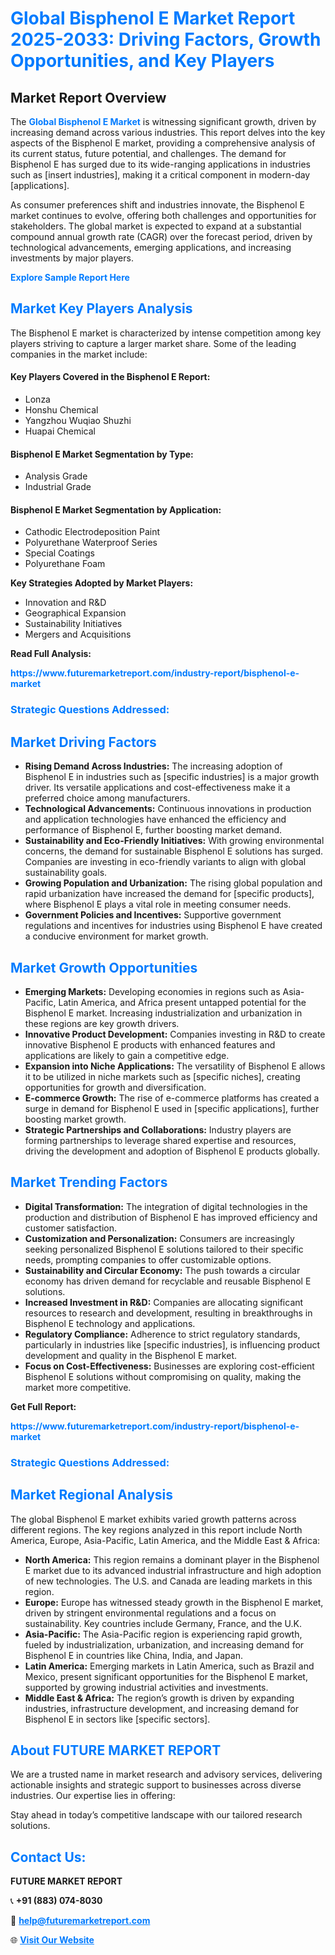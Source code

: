 <h1 style="color: #007BFF;">Global Bisphenol E Market Report 2025-2033: Driving Factors, Growth Opportunities, and Key Players</h1>

<section id="overview">
<h2>Market Report Overview</h2>
<p>The <a href="https://www.futuremarketreport.com/industry-report/bisphenol-e-market" style="color: #007BFF; text-decoration: none;"><strong>Global Bisphenol E Market</strong></a> is witnessing significant growth, driven by increasing demand across various industries. This report delves into the key aspects of the Bisphenol E market, providing a comprehensive analysis of its current status, future potential, and challenges. The demand for Bisphenol E has surged due to its wide-ranging applications in industries such as [insert industries], making it a critical component in modern-day [applications].</p>
<p>As consumer preferences shift and industries innovate, the Bisphenol E market continues to evolve, offering both challenges and opportunities for stakeholders. The global market is expected to expand at a substantial compound annual growth rate (CAGR) over the forecast period, driven by technological advancements, emerging applications, and increasing investments by major players.</p>
</section>

<section id="overview">
<p><a href="https://www.futuremarketreport.com/request-sample/reportId=85436" style="color: #007BFF; text-decoration: none;"><strong>Explore Sample Report Here</strong></a></p>
</section>

<section id="key-players">
<h2 style="color: #007BFF;">Market Key Players Analysis</h2>
<p>The Bisphenol E market is characterized by intense competition among key players striving to capture a larger market share. Some of the leading companies in the market include:</p>
<h4>Key Players Covered in the Bisphenol E Report:</h4>
<ul><li>Lonza</li><li>Honshu Chemical</li><li>Yangzhou Wuqiao Shuzhi</li><li>Huapai Chemical</li></ul>
<h4>Bisphenol E Market Segmentation by Type:</h4>
<ul><li>Analysis Grade</li><li>Industrial Grade</li></ul>

<h4>Bisphenol E Market Segmentation by Application:</h4>
<ul><li>Cathodic Electrodeposition Paint</li><li>Polyurethane Waterproof Series</li><li>Special Coatings</li><li>Polyurethane Foam</li></ul>
<p><strong>Key Strategies Adopted by Market Players:</strong></p>
<ul>
<li>Innovation and R&D</li>
<li>Geographical Expansion</li>
<li>Sustainability Initiatives</li>
<li>Mergers and Acquisitions</li>
</ul>
</section>

<section>
<p><strong>Read Full Analysis: </strong></p><a href="https://www.futuremarketreport.com/industry-report/bisphenol-e-market" style="color: #007BFF; text-decoration: none;"><strong>https://www.futuremarketreport.com/industry-report/bisphenol-e-market</strong></a>
<h3 style="color: #007BFF;">Strategic Questions Addressed:</h3>
</section>

<section id="driving-factors">
<h2 style="color: #007BFF;">Market Driving Factors</h2>
<ul>
<li><strong>Rising Demand Across Industries:</strong> The increasing adoption of Bisphenol E in industries such as [specific industries] is a major growth driver. Its versatile applications and cost-effectiveness make it a preferred choice among manufacturers.</li>
<li><strong>Technological Advancements:</strong> Continuous innovations in production and application technologies have enhanced the efficiency and performance of Bisphenol E, further boosting market demand.</li>
<li><strong>Sustainability and Eco-Friendly Initiatives:</strong> With growing environmental concerns, the demand for sustainable Bisphenol E solutions has surged. Companies are investing in eco-friendly variants to align with global sustainability goals.</li>
<li><strong>Growing Population and Urbanization:</strong> The rising global population and rapid urbanization have increased the demand for [specific products], where Bisphenol E plays a vital role in meeting consumer needs.</li>
<li><strong>Government Policies and Incentives:</strong> Supportive government regulations and incentives for industries using Bisphenol E have created a conducive environment for market growth.</li>
</ul>
</section>

<section id="growth-opportunities">
<h2 style="color: #007BFF;">Market Growth Opportunities</h2>
<ul>
<li><strong>Emerging Markets:</strong> Developing economies in regions such as Asia-Pacific, Latin America, and Africa present untapped potential for the Bisphenol E market. Increasing industrialization and urbanization in these regions are key growth drivers.</li>
<li><strong>Innovative Product Development:</strong> Companies investing in R&D to create innovative Bisphenol E products with enhanced features and applications are likely to gain a competitive edge.</li>
<li><strong>Expansion into Niche Applications:</strong> The versatility of Bisphenol E allows it to be utilized in niche markets such as [specific niches], creating opportunities for growth and diversification.</li>
<li><strong>E-commerce Growth:</strong> The rise of e-commerce platforms has created a surge in demand for Bisphenol E used in [specific applications], further boosting market growth.</li>
<li><strong>Strategic Partnerships and Collaborations:</strong> Industry players are forming partnerships to leverage shared expertise and resources, driving the development and adoption of Bisphenol E products globally.</li>
</ul>
</section>

<section id="trending-factors">
<h2 style="color: #007BFF;">Market Trending Factors</h2>
<ul>
<li><strong>Digital Transformation:</strong> The integration of digital technologies in the production and distribution of Bisphenol E has improved efficiency and customer satisfaction.</li>
<li><strong>Customization and Personalization:</strong> Consumers are increasingly seeking personalized Bisphenol E solutions tailored to their specific needs, prompting companies to offer customizable options.</li>
<li><strong>Sustainability and Circular Economy:</strong> The push towards a circular economy has driven demand for recyclable and reusable Bisphenol E solutions.</li>
<li><strong>Increased Investment in R&D:</strong> Companies are allocating significant resources to research and development, resulting in breakthroughs in Bisphenol E technology and applications.</li>
<li><strong>Regulatory Compliance:</strong> Adherence to strict regulatory standards, particularly in industries like [specific industries], is influencing product development and quality in the Bisphenol E market.</li>
<li><strong>Focus on Cost-Effectiveness:</strong> Businesses are exploring cost-efficient Bisphenol E solutions without compromising on quality, making the market more competitive.</li>
</ul>
</section>

<section>
<p><strong>Get Full Report: </strong></p><a href="https://www.futuremarketreport.com/industry-report/bisphenol-e-market" style="color: #007BFF; text-decoration: none;"><strong>https://www.futuremarketreport.com/industry-report/bisphenol-e-market</strong></a>
<h3 style="color: #007BFF;">Strategic Questions Addressed:</h3>
</section>


<section id="regional-analysis">
<h2 style="color: #007BFF;">Market Regional Analysis</h2>
<p>The global Bisphenol E market exhibits varied growth patterns across different regions. The key regions analyzed in this report include North America, Europe, Asia-Pacific, Latin America, and the Middle East & Africa:</p>
<ul>
<li><strong>North America:</strong> This region remains a dominant player in the Bisphenol E market due to its advanced industrial infrastructure and high adoption of new technologies. The U.S. and Canada are leading markets in this region.</li>
<li><strong>Europe:</strong> Europe has witnessed steady growth in the Bisphenol E market, driven by stringent environmental regulations and a focus on sustainability. Key countries include Germany, France, and the U.K.</li>
<li><strong>Asia-Pacific:</strong> The Asia-Pacific region is experiencing rapid growth, fueled by industrialization, urbanization, and increasing demand for Bisphenol E in countries like China, India, and Japan.</li>
<li><strong>Latin America:</strong> Emerging markets in Latin America, such as Brazil and Mexico, present significant opportunities for the Bisphenol E market, supported by growing industrial activities and investments.</li>
<li><strong>Middle East & Africa:</strong> The region’s growth is driven by expanding industries, infrastructure development, and increasing demand for Bisphenol E in sectors like [specific sectors].</li>
</ul>
</section>

<footer>
<h2 style="color: #007BFF;">About FUTURE MARKET REPORT</h2>
<p>We are a trusted name in market research and advisory services, delivering actionable insights and strategic support to businesses across diverse industries. Our expertise lies in offering:</p>

<p>Stay ahead in today’s competitive landscape with our tailored research solutions.</p>

<h2 style="color: #007BFF;">Contact Us:</h2>
<p><strong>FUTURE MARKET REPORT</strong></p>
<p>📞 <strong>+91 (883) 074-8030</strong></p>
<p>📧 <strong><a href="mailto:help@futuremarketreport.com" style="color: #007BFF;">help@futuremarketreport.com</a></strong></p>
<p>🌐 <strong><a href="https://www.futuremarketreport.com/" style="color: #007BFF;">Visit Our Website</a></strong></p>
</footer>